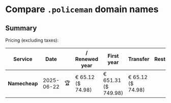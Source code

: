 # Compare `.policeman` domain names

## Summary

Pricing (excluding taxes):

| Service | Date |  | / Renewed year | First year | Transfer | Restoration |
|--|--|--|--|--|--|--|
| **Namecheap** | 2025-06-22 | 🏆 | € 65.12<br>($ 74.98) | € 651.31<br>($ 749.98) | € 65.12<br>($ 74.98) |  |
